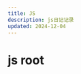 ```yaml
---
title: JS
description: js日记记录
updated: 2024-12-04
---
```


# js root

<UpdatedTime :updated="$frontmatter.updated" />